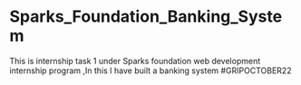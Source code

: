 # Sparks_Foundation_Banking_System
This is  internship task 1 under Sparks foundation web development internship program ,In this I have built a banking system #GRIPOCTOBER22
